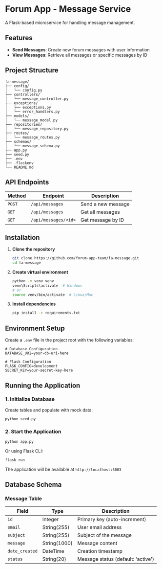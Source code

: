 # Forum App - Message Service

A Flask-based microservice for handling message management.

## Features

- **Send Messages**: Create new forum messages with user information
- **View Messages**: Retrieve all messages or specific messages by ID

## Project Structure

```
fa-message/
├── config/
│   └── config.py
├── controllers/
│   └── message_controller.py
├── exceptions/
│   ├── exceptions.py
│   └── error_handlers.py
├── models/
│   └── message_model.py
├── repositories/
│   └── message_repository.py
├── routes/
│   └── message_routes.py
├── schemas/
│   └── message_schema.py
├── app.py
├── seed.py
├── .env
├── .flaskenv
└── README.md
```

## API Endpoints

| Method | Endpoint             | Description        |
| ------ | -------------------- | ------------------ |
| `POST` | `/api/messages`      | Send a new message |
| `GET`  | `/api/messages`      | Get all messages   |
| `GET`  | `/api/messages/<id>` | Get message by ID  |

## Installation

1. **Clone the repository**

   ```bash
   git clone https://github.com/forum-app-team/fa-message.git
   cd fa-message
   ```

2. **Create virtual environment**

   ```bash
   python -m venv venv
   venv\Scripts\activate  # Windows
   # or
   source venv/bin/activate  # Linux/Mac
   ```

3. **Install dependencies**
   ```bash
   pip install -r requirements.txt
   ```

## Environment Setup

Create a `.env` file in the project root with the following variables:

```env
# Database Configuration
DATABASE_URI=your-db-uri-here

# Flask Configuration
FLASK_CONFIG=development
SECRET_KEY=your-secret-key-here
```

## Running the Application

### 1. Initialize Database

Create tables and populate with mock data:

```bash
python seed.py
```

### 2. Start the Application

```bash
python app.py
```

Or using Flask CLI:

```bash
flask run
```

The application will be available at `http://localhost:3003`

## Database Schema

### Message Table

| Field          | Type         | Description                        |
| -------------- | ------------ | ---------------------------------- |
| `id`           | Integer      | Primary key (auto-increment)       |
| `email`        | String(255)  | User email address                 |
| `subject`      | String(255)  | Subject of the message             |
| `message`      | String(1000) | Message content                    |
| `date_created` | DateTime     | Creation timestamp                 |
| `status`       | String(20)   | Message status (default: 'active') |
